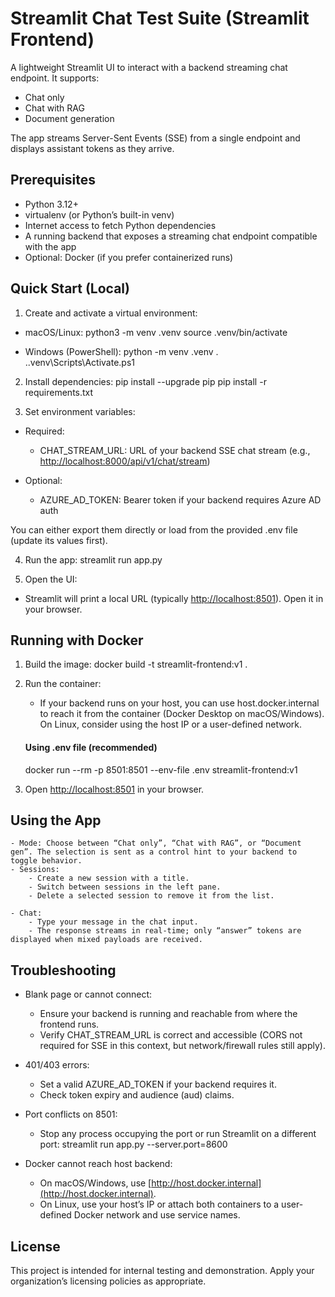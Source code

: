 # Streamlit Chat Test Suite (Streamlit Frontend)
A lightweight Streamlit UI to interact with a backend streaming chat endpoint. It supports:
- Chat only
- Chat with RAG
- Document generation

The app streams Server-Sent Events (SSE) from a single endpoint and displays assistant tokens as they arrive.


## Prerequisites
- Python 3.12+
- virtualenv (or Python’s built-in venv)
- Internet access to fetch Python dependencies
- A running backend that exposes a streaming chat endpoint compatible with the app
- Optional: Docker (if you prefer containerized runs)

## Quick Start (Local)
1. Create and activate a virtual environment:

- macOS/Linux:
python3 -m venv .venv
source .venv/bin/activate

- Windows (PowerShell):
python -m venv .venv
. .\.venv\Scripts\Activate.ps1

2. Install dependencies:
pip install --upgrade pip
pip install -r requirements.txt

3. Set environment variables:

- Required:
    - CHAT_STREAM_URL: URL of your backend SSE chat stream (e.g., [http://localhost:8000/api/v1/chat/stream](http://localhost:8000/api/v1/chat/stream))

- Optional:
    - AZURE_AD_TOKEN: Bearer token if your backend requires Azure AD auth

You can either export them directly or load from the provided .env file (update its values first).

4. Run the app:
streamlit run app.py

1. Open the UI:

- Streamlit will print a local URL (typically [http://localhost:8501](http://localhost:8501)). Open it in your browser.

## Running with Docker
1. Build the image:
    docker build -t streamlit-frontend:v1 .

2. Run the container:

   - If your backend runs on your host, you can use host.docker.internal to reach it from the container (Docker Desktop on macOS/Windows). On Linux, consider using the host IP or a user-defined network.
    #### Using .env file (recommended)
    docker run --rm -p 8501:8501 --env-file .env streamlit-frontend:v1

3. Open [http://localhost:8501](http://localhost:8501) in your browser.

## Using the App
    - Mode: Choose between “Chat only”, “Chat with RAG”, or “Document gen”. The selection is sent as a control hint to your backend to toggle behavior.
    - Sessions:
        - Create a new session with a title.
        - Switch between sessions in the left pane.
        - Delete a selected session to remove it from the list.

    - Chat:
        - Type your message in the chat input.
        - The response streams in real-time; only “answer” tokens are displayed when mixed payloads are received.

## Troubleshooting
- Blank page or cannot connect:
    - Ensure your backend is running and reachable from where the frontend runs.
    - Verify CHAT_STREAM_URL is correct and accessible (CORS not required for SSE in this context, but network/firewall rules still apply).

- 401/403 errors:
    - Set a valid AZURE_AD_TOKEN if your backend requires it.
    - Check token expiry and audience (aud) claims.

- Port conflicts on 8501:
    - Stop any process occupying the port or run Streamlit on a different port:
    streamlit run app.py --server.port=8600

- Docker cannot reach host backend:
    - On macOS/Windows, use [http://host.docker.internal](http://host.docker.internal).
    - On Linux, use your host’s IP or attach both containers to a user-defined Docker network and use service names.

## License
This project is intended for internal testing and demonstration. Apply your organization’s licensing policies as appropriate.
